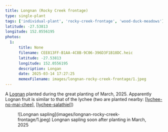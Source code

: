 ```yaml
---
title: Longnan (Rocky Creek frontage)
type: single-plant
tags: ['individual-plant', 'rocky-creek-frontage', 'wood-duck-meadows']
latitude: -27.53813
longitude: 152.0556195
photos:
  1:
      title: None
      filename: CEE813FF-B1AA-4C8B-9C06-396D3F1B18DC.heic
      latitude: -27.53813
      longitude: 152.0556195
      description: Longan
      date: 2025-03-14 17:27:25
      memexFilename: images/longnan-rocky-creek-frontage/1.jpeg
---
```




A [Lognan](https://en.wikipedia.org/wiki/Longan) planted during the great planting of March, 2025. Apparently Lognan fruit is similar to that of the lychee (two are planted nearby: [[lychee-no-mai-chee]], [[lychee-salathiel]])

<figure markdown>
![Longnan sapling](images/longnan-rocky-creek-frontage/1.jpeg)
<caption>Longnan sapling soon after planting in March, 2025</caption>
</figure>

[//begin]: # "Autogenerated link references for markdown compatibility"
[lychee-no-mai-chee]: lychee-no-mai-chee "Lychee (No Mai Chee)"
[lychee-salathiel]: lychee-salathiel "Lychee (Salathiel)"
[//end]: # "Autogenerated link references"